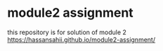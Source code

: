 # module2 assignment
 this repository  is for solution of module 2
 https://hassansahii.github.io/module2-assignment/
